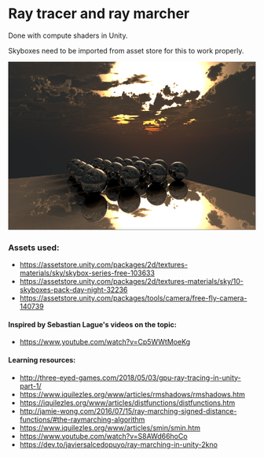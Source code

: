 # Ray tracer and ray marcher

Done with compute shaders in Unity.

Skyboxes need to be imported from asset store for this to work properly.

![Example image](https://github.com/ChristianPisani/RayTracer/blob/master/Example.PNG?raw=false "Example image")

### Assets used:
* https://assetstore.unity.com/packages/2d/textures-materials/sky/skybox-series-free-103633
* https://assetstore.unity.com/packages/2d/textures-materials/sky/10-skyboxes-pack-day-night-32236
* https://assetstore.unity.com/packages/tools/camera/free-fly-camera-140739


#### Inspired by Sebastian Lague's videos on the topic: 
* https://www.youtube.com/watch?v=Cp5WWtMoeKg

#### Learning resources:
* http://three-eyed-games.com/2018/05/03/gpu-ray-tracing-in-unity-part-1/
* https://www.iquilezles.org/www/articles/rmshadows/rmshadows.htm
* https://iquilezles.org/www/articles/distfunctions/distfunctions.htm
* http://jamie-wong.com/2016/07/15/ray-marching-signed-distance-functions/#the-raymarching-algorithm
* https://www.iquilezles.org/www/articles/smin/smin.htm
* https://www.youtube.com/watch?v=S8AWd66hoCo
* https://dev.to/javiersalcedopuyo/ray-marching-in-unity-2kno